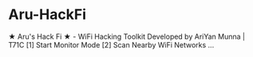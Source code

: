 # Aru-HackFi
★ Aru's Hack Fi ★ - WiFi Hacking Toolkit Developed by AriYan Munna | T71C  [1] Start Monitor Mode [2] Scan Nearby WiFi Networks ...

